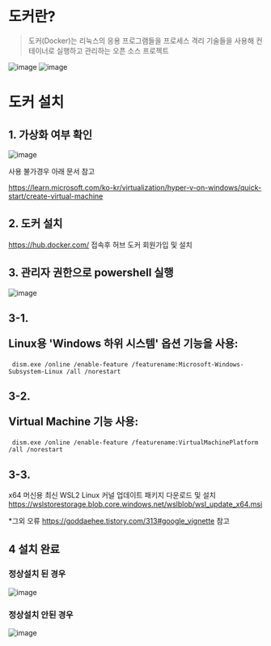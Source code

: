 # 도커란?

> 도커(Docker)는 리눅스의 응용 프로그램들을 프로세스 격리 기술들을 사용해 컨테이너로 실행하고 관리하는 오픈 소스 프로젝트


![image](https://user-images.githubusercontent.com/80855939/212840579-21b8465c-52ee-4f77-a1b8-b10fc8482dec.png)
![image](https://user-images.githubusercontent.com/80855939/212840889-e44eb8be-eff0-47ee-9b53-5132c34d17a3.png)


# 도커 설치

## 1. 가상화 여부 확인

![image](https://user-images.githubusercontent.com/80855939/212841078-59f17452-a655-42ec-be33-527caaf67210.png)

사용 불가경우 아래 문서 참고

https://learn.microsoft.com/ko-kr/virtualization/hyper-v-on-windows/quick-start/create-virtual-machine

## 2. 도커 설치

https://hub.docker.com/ 접속후 허브 도커 회원가입 및 설치

## 3. 관리자 권한으로 powershell 실행
![image](https://user-images.githubusercontent.com/80855939/212865514-e6f9416d-b9c1-4e92-b305-9aab4558836a.png)


## 3-1. <p>Linux용 'Windows 하위 시스템' 옵션 기능을 사용:</p>

<pre><code> dism.exe /online /enable-feature /featurename:Microsoft-Windows-Subsystem-Linux /all /norestart  
</code></pre>

## 3-2. <p>Virtual Machine 기능 사용:</p>

<pre><code> dism.exe /online /enable-feature /featurename:VirtualMachinePlatform /all /norestart  
</code></pre>

## 3-3. 
x64 머신용 최신 WSL2 Linux 커널 업데이트 패키지 다운로드 및 설치 https://wslstorestorage.blob.core.windows.net/wslblob/wsl_update_x64.msi

*그외 오류 https://goddaehee.tistory.com/313#google_vignette 참고
## 4 설치 완료 

### 정상설치 된 경우

![image](https://user-images.githubusercontent.com/80855939/212857854-beb4dfd7-8347-4c66-a211-0ba6c006ef7d.png)

### 정상설치 안된 경우
![image](https://user-images.githubusercontent.com/80855939/212858062-7b0664b3-9dc4-4c9c-9ac6-8ae4f9501697.png)


